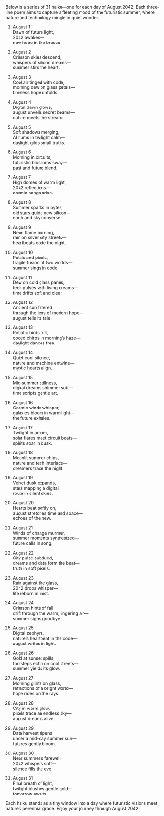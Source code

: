 Below is a series of 31 haiku—one for each day of August 2042. Each three‐line poem aims to capture a fleeting mood of the futuristic summer, where nature and technology mingle in quiet wonder.

1. August 1  
Dawn of future light,  
2042 awakes—  
new hope in the breeze.

2. August 2  
Crimson skies descend,  
whispers of silicon dreams—  
summer stirs the heart.

3. August 3  
Cool air tinged with code,  
morning dew on glass petals—  
timeless hope unfolds.

4. August 4  
Digital dawn glows,  
august unveils secret beams—  
nature meets the stream.

5. August 5  
Soft shadows merging,  
AI hums in twilight calm—  
daylight gilds small truths.

6. August 6  
Morning in circuits,  
futuristic blossoms sway—  
past and future blend.

7. August 7  
High domes of warm light,  
2042 reflections—  
cosmic songs arise.

8. August 8  
Summer sparks in bytes,  
old stars guide new silicon—  
earth and sky converse.

9. August 9  
Neon flame burning,  
rain on silver city streets—  
heartbeats code the night.

10. August 10  
Petals and pixels,  
fragile fusion of two worlds—  
summer sings in code.

11. August 11  
Dew on cold glass panes,  
tech pulses with living dreams—  
time drifts soft and clear.

12. August 12  
Ancient sun filtered  
through the lens of modern hope—  
august tells its tale.

13. August 13  
Robotic birds trill,  
coded chirps in morning’s haze—  
daylight dances free.

14. August 14  
Quiet cool silence,  
nature and machine entwine—  
mystic hearts align.

15. August 15  
Mid‐summer stillness,  
digital dreams shimmer soft—  
time scripts gentle art.

16. August 16  
Cosmic winds whisper,  
galaxies bloom in warm light—  
the future exhales.

17. August 17  
Twilight in amber,  
solar flares meet circuit beats—  
spirits soar in dusk.

18. August 18  
Moonlit summer chips,  
nature and tech interlace—  
dreamers trace the night.

19. August 19  
Velvet dusk expands,  
stars mapping a digital  
route in silent skies.

20. August 20  
Hearts beat softly on,  
august stretches time and space—  
echoes of the new.

21. August 21  
Winds of change murmur,  
summer moments synthesized—  
future calls in song.

22. August 22  
City pulse subdued,  
dreams and data form the beat—  
truth in soft pixels.

23. August 23  
Rain against the glass,  
2042 drops whisper—  
life reborn in mist.

24. August 24  
Crimson hints of fall  
drift through the warm, lingering air—  
summer sighs goodbye.

25. August 25  
Digital zephyrs,  
nature’s heartbeat in the code—  
august writes in light.

26. August 26  
Gold at sunset spills,  
footsteps echo on cool streets—  
summer yields its glow.

27. August 27  
Morning glints on glass,  
reflections of a bright world—  
hope rides on the rays.

28. August 28  
City in warm glow,  
pixels trace an endless sky—  
august dreams alive.

29. August 29  
Data harvest ripens  
under a mid-day summer sun—  
futures gently bloom.

30. August 30  
Near summer’s farewell,  
2042 whispers soft—  
silence fills the eve.

31. August 31  
Final breath of light,  
twilight blushes gentle gold—  
tomorrow awaits.

Each haiku stands as a tiny window into a day where futuristic visions meet nature’s perennial grace. Enjoy your journey through August 2042!
